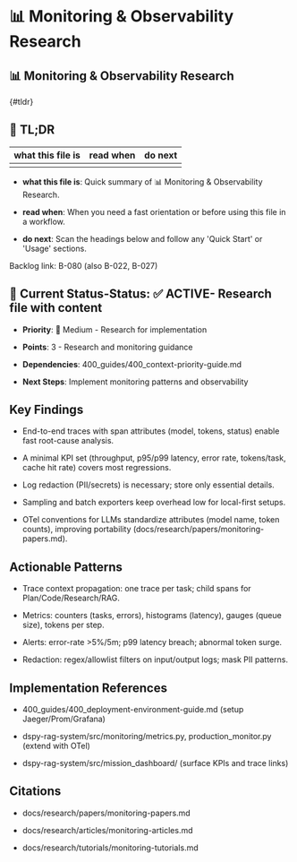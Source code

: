 <!-- CONTEXT_REFERENCE: 400_guides/400_context-priority-guide.md -->
<!-- MEMORY_CONTEXT: MEDIUM - Monitoring research and observability patterns -->
# 📊 Monitoring & Observability Research

## 📊 Monitoring & Observability Research

{#tldr}

## 🔎 TL;DR

| what this file is | read when | do next |
|---|---|---|
|  |  |  |

- **what this file is**: Quick summary of 📊 Monitoring & Observability Research.

- **read when**: When you need a fast orientation or before using this file in a workflow.

- **do next**: Scan the headings below and follow any 'Quick Start' or 'Usage' sections.

Backlog link: B-080 (also B-022, B-027)

## 🎯 **Current Status**-**Status**: ✅ **ACTIVE**- Research file with content

- **Priority**: 🔧 Medium - Research for implementation

- **Points**: 3 - Research and monitoring guidance

- **Dependencies**: 400_guides/400_context-priority-guide.md

- **Next Steps**: Implement monitoring patterns and observability

## Key Findings

- End-to-end traces with span attributes (model, tokens, status) enable fast root-cause analysis.

- A minimal KPI set (throughput, p95/p99 latency, error rate, tokens/task, cache hit rate) covers most regressions.

- Log redaction (PII/secrets) is necessary; store only essential details.

- Sampling and batch exporters keep overhead low for local-first setups.
- OTel conventions for LLMs standardize attributes (model name, token counts), improving portability
(docs/research/papers/monitoring-papers.md).

## Actionable Patterns

- Trace context propagation: one trace per task; child spans for Plan/Code/Research/RAG.

- Metrics: counters (tasks, errors), histograms (latency), gauges (queue size), tokens per step.

- Alerts: error-rate >5%/5m; p99 latency breach; abnormal token surge.

- Redaction: regex/allowlist filters on input/output logs; mask PII patterns.

## Implementation References

- 400_guides/400_deployment-environment-guide.md (setup Jaeger/Prom/Grafana)

- dspy-rag-system/src/monitoring/metrics.py, production_monitor.py (extend with OTel)

- dspy-rag-system/src/mission_dashboard/ (surface KPIs and trace links)

## Citations

- docs/research/papers/monitoring-papers.md

- docs/research/articles/monitoring-articles.md

- docs/research/tutorials/monitoring-tutorials.md
